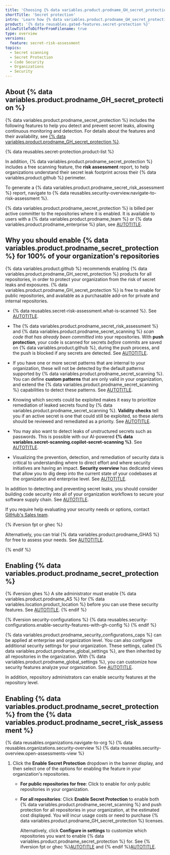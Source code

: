 ```yaml
---
title: 'Choosing {% data variables.product.prodname_GH_secret_protection %}'
shortTitle: 'Secret protection'
intro: 'Learn how {% data variables.product.prodname_GH_secret_protection %} can help you detect secrets in your codebases and prevent leaks before they happen using continuous monitoring and prevention tools.'
product: '{% data reusables.gated-features.secret-protection %}'
allowTitleToDifferFromFilename: true
type: overview
versions:
  feature: secret-risk-assessment
topics:
  - Secret scanning
  - Secret Protection
  - Code Security
  - Organizations
  - Security
---
```


## About {% data variables.product.prodname_GH_secret_protection %}

{% data variables.product.prodname_secret_protection %} includes the following features to help you detect and prevent secret leaks, allowing continuous monitoring and detection. For details about the features and their availability, see [{% data variables.product.prodname_GH_secret_protection %}](/get-started/learning-about-github/about-github-advanced-security#github-secret-protection).

{% data reusables.secret-protection.product-list %}

In addition, {% data variables.product.prodname_secret_protection %} includes a free scanning feature, the **risk assessment** report, to help organizations understand their secret leak footprint across their {% data variables.product.github %} perimeter.

To generate a {% data variables.product.prodname_secret_risk_assessment %} report, navigate to {% data reusables.security-overview.navigate-to-risk-assessment %}.

{% data variables.product.prodname_secret_protection %} is billed per active committer to the repositories where it is enabled. It is available to users with a {% data variables.product.prodname_team %} or {% data variables.product.prodname_enterprise %} plan, see [AUTOTITLE](/billing/managing-billing-for-your-products/managing-billing-for-github-advanced-security/about-billing-for-github-advanced-security).

## Why you should enable {% data variables.product.prodname_secret_protection %} for 100% of your organization's repositories

{% data variables.product.github %} recommends enabling {% data variables.product.prodname_GH_secret_protection %} products for all repositories, in order to protect your organization from the risk of secret leaks and exposures.  {% data variables.product.prodname_GH_secret_protection %} is free to enable for public repositories, and available as a purchasable add-on for private and internal repositories.

* {% data reusables.secret-risk-assessment.what-is-scanned %}. See [AUTOTITLE](/code-security/secret-scanning/introduction/about-secret-scanning).

* The {% data variables.product.prodname_secret_risk_assessment %} and {% data variables.product.prodname_secret_scanning %} _scan code that has already been committed_ into your repositories. With **push protection**, your code is scanned for secrets _before_ commits are saved on {% data variables.product.github %}, during the push process, and the push is blocked if any secrets are detected. See [AUTOTITLE](/code-security/secret-scanning/introduction/about-push-protection).

* If you have one or more secret patterns that are internal to your organization, these will not be detected by the default patterns supported by {% data variables.product.prodname_secret_scanning %}. You can define **custom patterns** that are only valid in your organization, and extend the {% data variables.product.prodname_secret_scanning %} capabilities to detect these patterns. See [AUTOTITLE](/code-security/secret-scanning/using-advanced-secret-scanning-and-push-protection-features/custom-patterns/defining-custom-patterns-for-secret-scanning).

* Knowing which secrets could be exploited makes it easy to prioritize remediation of leaked secrets found by {% data variables.product.prodname_secret_scanning %}. **Validity checks** tell you if an active secret is one that could still be exploited, so these alerts should be reviewed and remediated as a priority. See [AUTOTITLE](/code-security/secret-scanning/enabling-secret-scanning-features/enabling-validity-checks-for-your-repository).

* You may also want to detect leaks of unstructured secrets such as passwords. This is possible with our AI-powered **{% data variables.secret-scanning.copilot-secret-scanning %}**. See [AUTOTITLE](/code-security/secret-scanning/copilot-secret-scanning/responsible-ai-generic-secrets).

* Visualizing the prevention, detection, and remediation of security data is critical to understanding where to direct effort and where security initiatives are having an impact. **Security overview** has dedicated views that allow you to dig deep into the current state of your codebases at the organization and enterprise level. See [AUTOTITLE](/code-security/security-overview/about-security-overview).

In addition to detecting and preventing secret leaks, you should consider building code security into all of your organization workflows to secure your software supply chain. See [AUTOTITLE](/code-security/supply-chain-security/understanding-your-software-supply-chain/about-supply-chain-security).

If you require help evaluating your security needs or options, contact [GitHub's Sales team](https://github.com/security/contact-sales).

{% ifversion fpt or ghec %}

Alternatively, you can trial {% data variables.product.prodname_GHAS %} for free to assess your needs. See [AUTOTITLE](/code-security/trialing-github-advanced-security/planning-a-trial-of-ghas).

{% endif %}

## Enabling {% data variables.product.prodname_secret_protection %}

{% ifversion ghes %}
A site administrator must enable {% data variables.product.prodname_AS %} for {% data variables.location.product_location %} before you can use these security features. See [AUTOTITLE](/admin/code-security/managing-github-advanced-security-for-your-enterprise).
{% endif %}

{% ifversion security-configurations %}
{% data reusables.security-configurations.enable-security-features-with-gh-config %}
{% endif %}

{% data variables.product.prodname_security_configurations_caps %} can be applied at enterprise and organization level. You can also configure additional security settings for your organization. These settings, called {% data variables.product.prodname_global_settings %}, are then inherited by all repositories in the organization. With {% data variables.product.prodname_global_settings %}, you can customize how security features analyze your organization. See [AUTOTITLE](/code-security/securing-your-organization/enabling-security-features-in-your-organization/configuring-global-security-settings-for-your-organization).

In addition, repository administrators can enable security features at the repository level.

## Enabling {% data variables.product.prodname_secret_protection %} from the {% data variables.product.prodname_secret_risk_assessment %}

{% data reusables.organizations.navigate-to-org %}
{% data reusables.organizations.security-overview %}
{% data reusables.security-overview.open-assessments-view %}
1. Click the **Enable Secret Protection** dropdown in the banner display, and then select one of the options for enabling the feature in your organization's repositories.
   * **For public repositories for free**: Click to enable for _only_ public repositories in your organization.
   * **For all repositories**: Click **Enable Secret Protection** to enable both {% data variables.product.prodname_secret_scanning %} and push protection for all repositories in your organization, at the estimated cost displayed. You will incur usage costs or need to purchase {% data variables.product.prodname_GH_secret_protection %} licenses.

       Alternatively, click **Configure in settings** to customize which repositories you want to enable {% data variables.product.prodname_secret_protection %} for. See {% ifversion fpt or ghec %}[AUTOTITLE](/code-security/securing-your-organization\enabling-security-features-in-your-organization/applying-the-github-recommended-security-configuration-in-your-organization) and {% endif %}[AUTOTITLE](/code-security/securing-your-organization/enabling-security-features-in-your-organization/creating-a-custom-security-configuration).
